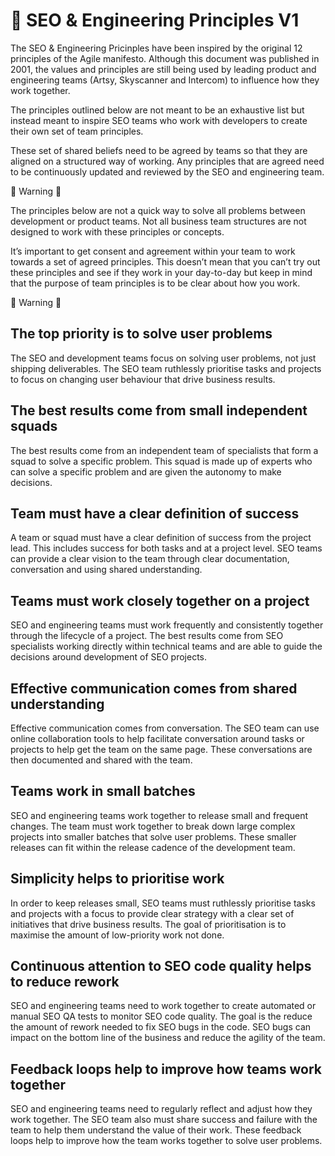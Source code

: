 # 🐙 SEO & Engineering Principles V1

The SEO & Engineering Pricinples have been inspired by the original 12 principles of the Agile manifesto. Although this document was published in 2001, the values and principles are still being used by leading product and engineering teams (Artsy, Skyscanner and Intercom) to influence how they work together.

The principles outlined below are not meant to be an exhaustive list but instead meant to inspire SEO teams who work with developers to create their own set of team principles. 

These set of shared beliefs need to be agreed by teams so that they are aligned on a structured way of working.
Any principles that are agreed need to be continuously updated and reviewed by the SEO and engineering team.

🚨 Warning 🚨

The principles below are not a quick way to solve all problems between development or product teams. Not all business team structures are not designed to work with these principles or concepts.

It’s important to get consent and agreement within your team to work towards a set of agreed principles. This doesn’t mean that you can’t try out these principles and see if they work in your day-to-day but keep in mind that the purpose of team principles is to be clear about how you work.

🚨 Warning 🚨

## The top priority is to solve user problems

The SEO and development teams focus on solving user problems, not just shipping deliverables. The SEO team ruthlessly prioritise tasks and projects to focus on changing user behaviour that drive business results.

## The best results come from small independent squads

The best results come from an independent team of specialists that form a squad to solve a specific problem. This squad is made up of experts who can solve a specific problem and are given the autonomy to make decisions. 

## Team must have a clear definition of success

A team or squad must have a clear definition of success from the project lead. This includes success for both tasks and at a project level. SEO teams can provide a clear vision to the team through clear documentation, conversation and using shared understanding.

## Teams must work closely together on a project

SEO and engineering teams must work frequently and consistently together through the lifecycle of a project. The best results come from SEO specialists working directly within technical teams and are able to guide the decisions around development of SEO projects.

## Effective communication comes from shared understanding

Effective communication comes from conversation. The SEO team can use online collaboration tools to help facilitate conversation around tasks or projects to help get the team on the same page. These conversations are then documented and shared with the team.

## Teams work in small batches

SEO and engineering teams work together to release small and frequent changes. The team must work together to break down large complex projects into smaller batches that solve user problems. These smaller releases can fit within the release cadence of the development team.

## Simplicity helps to prioritise work

In order to keep releases small, SEO teams must ruthlessly prioritise tasks and projects with a focus to provide clear strategy with a clear set of initiatives that drive business results. The goal of prioritisation is to maximise the amount of low-priority work not done.

## Continuous attention to SEO code quality helps to reduce rework

SEO and engineering teams need to work together to create automated or manual SEO QA tests to monitor SEO code quality. The goal is the reduce the amount of rework needed to fix SEO bugs in the code. SEO bugs can impact on the bottom line of the business and reduce the agility of the team.

## Feedback loops help to improve how teams work together

SEO and engineering teams need to regularly reflect and adjust how they work together. The SEO team also must share success and failure with the team to help them understand the value of their work.
These feedback loops help to improve how the team works together to solve user problems.
